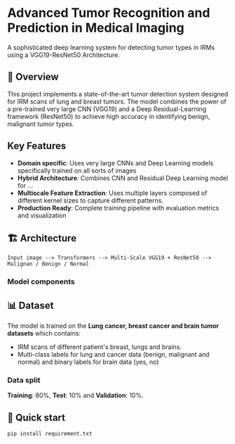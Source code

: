 # Advanced Tumor Recognition and Prediction in Medical Imaging

A sophisticated deep learning system for detecting tumor types in IRMs using a VGG19-ResNet50 Architecture.

## 🎯 Overview
This project implements a state-of-the-art tumor detection system designed for IRM scans of lung and breast tumors. The model combines the power of a pre-trained very large CNN (VGG19) and a Deep Residual-Learning framework (ResNet50) to achieve high accuracy in identifying benign, malignant tumor types.

## Key Features
- **Domain specific**: Uses very large CNNs and Deep Learning models specifically trained on all sorts of images
- **Hybrid Architecture**: Combines CNN and Residual Deep Learning model for ...
- **Multiscale Feature Extraction**: Uses multiple layers composed of different kernel sizes to capture different patterns.
- **Production Ready**: Complete training pipeline with evaluation metrics and visualization

## 🏗️ Architecture 
```
Input image --> Transformers --> Multi-Scale VGG19 + ResNet50 --> Malignan / Benign / Normal
```

### Model components

## 📊 Dataset
The model is trained on the **Lung cancer, breast cancer and brain tumor datasets** which contains:
- IRM scans of different patient's breast, lungs and brains.
- Multi-class labels for lung and cancer data (benign, malignant and normal) and binary labels for brain data (yes, no)

### Data split
**Training**: 80%, **Test**: 10% and **Validation**: 10%.

## 🚀 Quick start
```bash
pip install requirement.txt
```
